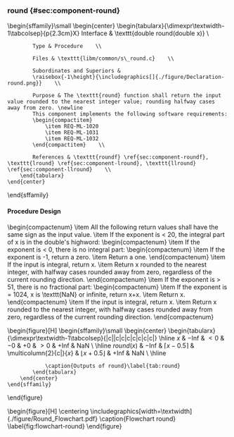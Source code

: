 ### round {#sec:component-round}

\begin{sffamily}\small
	\begin{center}
		\begin{tabularx}{\dimexpr\textwidth-1\tabcolsep}{p{2.3cm}X}
			Interface       & \texttt{double round(double x)} \\ 
			
			Type & Procedure    \\ 
			
			Files & \texttt{libm/common/s\_round.c}    \\ 
			
			Subordinates and Superiors &
			\raisebox{-1\height}{\includegraphics[]{./figure/Declaration-round.png}}    \\ 
			
			Purpose & The \texttt{round} function shall return the input value rounded to the nearest integer value; rounding halfway cases away from zero. \newline
			This component implements the following software requirements:
			\begin{compactitem}
				\item REQ-ML-1020
				\item REQ-ML-1031
				\item REQ-ML-1032
			\end{compactitem}    \\ 
			
			References & \texttt{roundf} \ref{sec:component-roundf}, \texttt{lround} \ref{sec:component-lround}, \texttt{llround} \ref{sec:component-llround}    \\ 
		\end{tabularx}
	\end{center}
\end{sffamily}

#### Procedure Design

\begin{compactenum}
	\item All the following return values shall have the same sign as the input value.
	\item If the exponent is < 20, the integral part of x is in the double's highword:
	\begin{compactenum}
		\item If the exponent is < 0, there is no integral part:
		\begin{compactenum}
			\item If the exponent is -1, return a zero.
			\item Return a one.
		\end{compactenum}
		\item If the input is integral, return x.
		\item Return x rounded to the nearest integer, with halfway cases rounded away from zero, regardless of the current rounding direction.
	\end{compactenum}
	\item If the exponent is > 51, there is no fractional part:
	\begin{compactenum}
		\item If the exponent is = 1024, x is \texttt{NaN} or infinite, return x+x.
		\item Return x.
	\end{compactenum}
	\item If the input is integral, return x.
	\item Return x rounded to the nearest integer, with halfway cases rounded away from zero, regardless of the current rounding direction.
\end{compactenum}

\begin{figure}[H]
	\begin{sffamily}\small
		\begin{center}
			\begin{tabularx}{\dimexpr\textwidth-1\tabcolsep}{|c||c|c|c|c|c|c|c|}
				\hline
				$x$        & $-$Inf & $<0$                   & $-0$ & $+0$              & $>0$                     & $+$Inf & NaN \\ \hline
				$round(x)$ & $-$Inf & $\lceil x - 0.5\rceil$ & \multicolumn{2}{c|}{$x$} & $\lfloor x + 0.5\rfloor$ & $+$Inf & NaN \\ \hline
				
				\caption{Outputs of round}\label{tab:round}
			\end{tabularx}
		\end{center}
	\end{sffamily}
\end{figure}

\begin{figure}[H]
	\centering
	\includegraphics[width=\textwidth]{./figure/Round_Flowchart.pdf}
	\caption{Flowchart round}
	\label{fig:flowchart-round}
\end{figure}